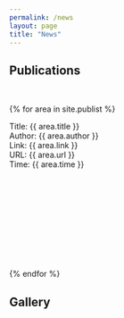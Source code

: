 ```yaml
---
permalink: /news
layout: page
title: "News"
---
```


## Publications
<br/>


{% for area in site.publist %}

<div class="container" style="display: inline-block; width: 100%; ">
    <div style= "height: 250px; float: left;" >
        Title: {{ area.title }}<br/>
        Author: {{ area.author }}<br/>
        Link: {{ area.link }}<br/>
        URL: {{ area.url }}<br/>
        Time: {{ area.time }}<br/>
    </div>
</div>

{% endfor %}



## Gallery
<br/>

<figure data-behold-id="GOiyo7O9T1TK9QzdCf2P"></figure>
<script src="https://w.behold.so/widget.js" type="module"></script>
